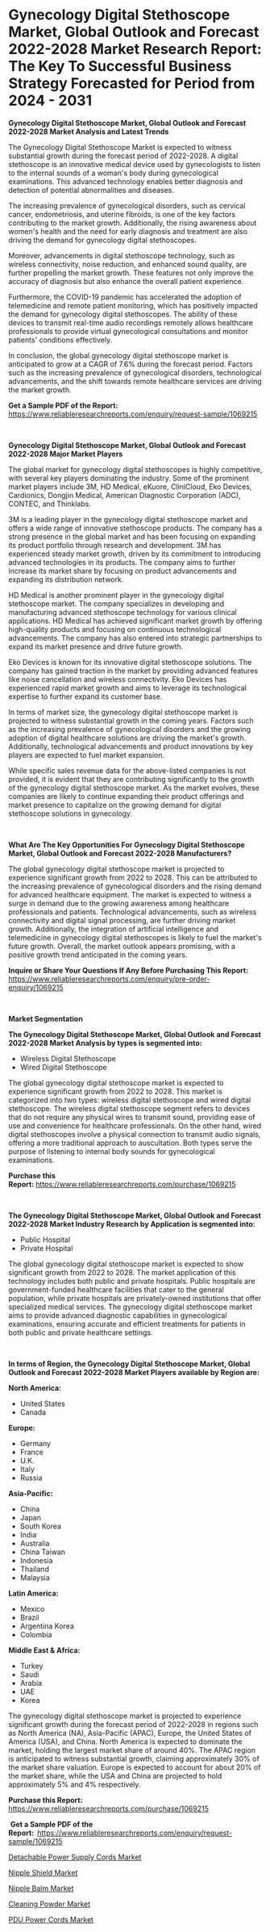 <p><h1>Gynecology Digital Stethoscope Market, Global Outlook and Forecast 2022-2028 Market Research Report: The Key To Successful Business Strategy Forecasted for Period from 2024 - 2031</h1></p><p><strong>Gynecology Digital Stethoscope Market, Global Outlook and Forecast 2022-2028 Market Analysis and Latest Trends</strong></p>
<p><p>The Gynecology Digital Stethoscope Market is expected to witness substantial growth during the forecast period of 2022-2028. A digital stethoscope is an innovative medical device used by gynecologists to listen to the internal sounds of a woman's body during gynecological examinations. This advanced technology enables better diagnosis and detection of potential abnormalities and diseases.</p><p>The increasing prevalence of gynecological disorders, such as cervical cancer, endometriosis, and uterine fibroids, is one of the key factors contributing to the market growth. Additionally, the rising awareness about women's health and the need for early diagnosis and treatment are also driving the demand for gynecology digital stethoscopes.</p><p>Moreover, advancements in digital stethoscope technology, such as wireless connectivity, noise reduction, and enhanced sound quality, are further propelling the market growth. These features not only improve the accuracy of diagnosis but also enhance the overall patient experience.</p><p>Furthermore, the COVID-19 pandemic has accelerated the adoption of telemedicine and remote patient monitoring, which has positively impacted the demand for gynecology digital stethoscopes. The ability of these devices to transmit real-time audio recordings remotely allows healthcare professionals to provide virtual gynecological consultations and monitor patients' conditions effectively.</p><p>In conclusion, the global gynecology digital stethoscope market is anticipated to grow at a CAGR of 7.6% during the forecast period. Factors such as the increasing prevalence of gynecological disorders, technological advancements, and the shift towards remote healthcare services are driving the market growth.</p></p>
<p><strong>Get a Sample PDF of the Report:&nbsp;</strong> <a href="https://www.reliableresearchreports.com/enquiry/request-sample/1069215">https://www.reliableresearchreports.com/enquiry/request-sample/1069215</a></p>
<p>&nbsp;</p>
<p><strong>Gynecology Digital Stethoscope Market, Global Outlook and Forecast 2022-2028 Major Market Players</strong></p>
<p><p>The global market for gynecology digital stethoscopes is highly competitive, with several key players dominating the industry. Some of the prominent market players include 3M, HD Medical, eKuore, CliniCloud, Eko Devices, Cardionics, Dongjin Medical, American Diagnostic Corporation (ADC), CONTEC, and Thinklabs.</p><p>3M is a leading player in the gynecology digital stethoscope market and offers a wide range of innovative stethoscope products. The company has a strong presence in the global market and has been focusing on expanding its product portfolio through research and development. 3M has experienced steady market growth, driven by its commitment to introducing advanced technologies in its products. The company aims to further increase its market share by focusing on product advancements and expanding its distribution network.</p><p>HD Medical is another prominent player in the gynecology digital stethoscope market. The company specializes in developing and manufacturing advanced stethoscope technology for various clinical applications. HD Medical has achieved significant market growth by offering high-quality products and focusing on continuous technological advancements. The company has also entered into strategic partnerships to expand its market presence and drive future growth.</p><p>Eko Devices is known for its innovative digital stethoscope solutions. The company has gained traction in the market by providing advanced features like noise cancellation and wireless connectivity. Eko Devices has experienced rapid market growth and aims to leverage its technological expertise to further expand its customer base.</p><p>In terms of market size, the gynecology digital stethoscope market is projected to witness substantial growth in the coming years. Factors such as the increasing prevalence of gynecological disorders and the growing adoption of digital healthcare solutions are driving the market's growth. Additionally, technological advancements and product innovations by key players are expected to fuel market expansion.</p><p>While specific sales revenue data for the above-listed companies is not provided, it is evident that they are contributing significantly to the growth of the gynecology digital stethoscope market. As the market evolves, these companies are likely to continue expanding their product offerings and market presence to capitalize on the growing demand for digital stethoscope solutions in gynecology.</p></p>
<p>&nbsp;</p>
<p><strong>What Are The Key Opportunities For Gynecology Digital Stethoscope Market, Global Outlook and Forecast 2022-2028 Manufacturers?</strong></p>
<p><p>The global gynecology digital stethoscope market is projected to experience significant growth from 2022 to 2028. This can be attributed to the increasing prevalence of gynecological disorders and the rising demand for advanced healthcare equipment. The market is expected to witness a surge in demand due to the growing awareness among healthcare professionals and patients. Technological advancements, such as wireless connectivity and digital signal processing, are further driving market growth. Additionally, the integration of artificial intelligence and telemedicine in gynecology digital stethoscopes is likely to fuel the market's future growth. Overall, the market outlook appears promising, with a positive growth trend anticipated in the coming years.</p></p>
<p><strong>Inquire or Share Your Questions If Any Before Purchasing This Report:</strong> <a href="https://www.reliableresearchreports.com/enquiry/pre-order-enquiry/1069215">https://www.reliableresearchreports.com/enquiry/pre-order-enquiry/1069215</a></p>
<p>&nbsp;</p>
<p><strong>Market Segmentation</strong></p>
<p><strong>The Gynecology Digital Stethoscope Market, Global Outlook and Forecast 2022-2028 Market Analysis by types is segmented into:</strong></p>
<p><ul><li>Wireless Digital Stethoscope</li><li>Wired Digital Stethoscope</li></ul></p>
<p><p>The global gynecology digital stethoscope market is expected to experience significant growth from 2022 to 2028. This market is categorized into two types: wireless digital stethoscope and wired digital stethoscope. The wireless digital stethoscope segment refers to devices that do not require any physical wires to transmit sound, providing ease of use and convenience for healthcare professionals. On the other hand, wired digital stethoscopes involve a physical connection to transmit audio signals, offering a more traditional approach to auscultation. Both types serve the purpose of listening to internal body sounds for gynecological examinations.</p></p>
<p><strong>Purchase this Report:&nbsp;</strong><a href="https://www.reliableresearchreports.com/purchase/1069215">https://www.reliableresearchreports.com/purchase/1069215</a></p>
<p>&nbsp;</p>
<p><strong>The Gynecology Digital Stethoscope Market, Global Outlook and Forecast 2022-2028 Market Industry Research by Application is segmented into:</strong></p>
<p><ul><li>Public Hospital</li><li>Private Hospital</li></ul></p>
<p><p>The global gynecology digital stethoscope market is expected to show significant growth from 2022 to 2028. The market application of this technology includes both public and private hospitals. Public hospitals are government-funded healthcare facilities that cater to the general population, while private hospitals are privately-owned institutions that offer specialized medical services. The gynecology digital stethoscope market aims to provide advanced diagnostic capabilities in gynecological examinations, ensuring accurate and efficient treatments for patients in both public and private healthcare settings.</p></p>
<p>&nbsp;</p>
<p><strong>In terms of Region, the Gynecology Digital Stethoscope Market, Global Outlook and Forecast 2022-2028 Market Players available by Region are:</strong></p>
<p>
    <p> <strong> North America: </strong>
        <ul>
            <li>United States</li>
            <li>Canada</li>
        </ul>
        </p> 
    <p> <strong> Europe: </strong>
        <ul>
            <li>Germany</li>
            <li>France</li>
            <li>U.K.</li>
            <li>Italy</li>
            <li>Russia</li>
        </ul>
        </p> 
    <p> <strong> Asia-Pacific: </strong>
        <ul>
            <li>China</li>
            <li>Japan</li>
            <li>South Korea</li>
            <li>India</li>
            <li>Australia</li>
            <li>China Taiwan</li>
            <li>Indonesia</li>
            <li>Thailand</li>
            <li>Malaysia</li>
        </ul>
        </p> 
    <p> <strong> Latin America: </strong>
        <ul>
            <li>Mexico</li>
            <li>Brazil</li>
            <li>Argentina Korea</li>
            <li>Colombia</li>
        </ul>
        </p> 
    <p> <strong> Middle East & Africa: </strong>
        <ul>
            <li>Turkey</li>
            <li>Saudi</li>
            <li>Arabia</li>
            <li>UAE</li>
            <li>Korea</li>
        </ul>
    </p>
    </p>
<p><p>The gynecology digital stethoscope market is projected to experience significant growth during the forecast period of 2022-2028 in regions such as North America (NA), Asia-Pacific (APAC), Europe, the United States of America (USA), and China. North America is expected to dominate the market, holding the largest market share of around 40%. The APAC region is anticipated to witness substantial growth, claiming approximately 30% of the market share valuation. Europe is expected to account for about 20% of the market share, while the USA and China are projected to hold approximately 5% and 4% respectively.</p></p>
<p><strong>Purchase this Report: </strong><a href="https://www.reliableresearchreports.com/purchase/1069215">https://www.reliableresearchreports.com/purchase/1069215</a></p>
<p>&nbsp;<strong>Get a Sample PDF of the Report:&nbsp;&nbsp;</strong><a href="https://www.reliableresearchreports.com/enquiry/request-sample/1069215">https://www.reliableresearchreports.com/enquiry/request-sample/1069215</a></p>
<p><strong></strong></p>
<p><p><a href="https://medium.com/@loretashyti01/detachable-power-supply-cords-market-size-cagr-trends-2024-2030-e68f5303458e">Detachable Power Supply Cords Market</a></p><p><a href="https://medium.com/@loretashyti01/nipple-shield-market-the-key-to-successful-business-strategy-forecast-till-2031-41e92dd27bf4">Nipple Shield Market</a></p><p><a href="https://medium.com/@loretashyti01/nipple-balm-market-competitive-analysis-market-trends-and-forecast-to-2031-cf45e1ab5dab">Nipple Balm Market</a></p><p><a href="https://medium.com/@loretashyti01/cleaning-powder-market-size-and-market-trends-complete-industry-overview-2024-to-2031-80fce6493481">Cleaning Powder Market</a></p><p><a href="https://medium.com/@loretashyti01/pdu-power-cords-market-furnishes-information-on-market-share-market-trends-and-market-growth-321fbe1c7637">PDU Power Cords Market</a></p></p>